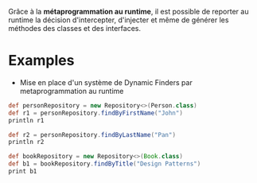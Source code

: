 Grâce à la **métaprogrammation au runtime**, il est possible de reporter au runtime
la décision d'intercepter, d'injecter et même de  générer les méthodes des classes 
et des interfaces.

# Examples

- Mise en place d'un système de Dynamic Finders par metaprogrammation au runtime

```groovy
def personRepository = new Repository<>(Person.class)
def r1 = personRepository.findByFirstName("John")
println r1

def r2 = personRepository.findByLastName("Pan")
println r2

def bookRepository = new Repository<>(Book.class)
def b1 = bookRepository.findByTitle("Design Patterns")
print b1
```



